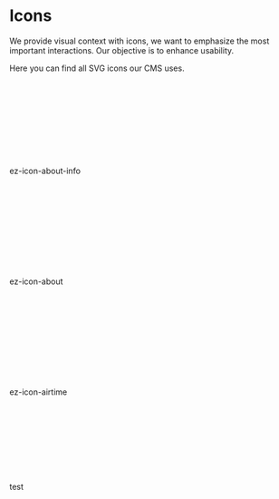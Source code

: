 # Icons

We provide visual context with icons, we want to emphasize the most important interactions. Our objective is to enhance usability.

<div class="mgb-4">Here you can find all SVG icons our CMS uses.</div>

<div class="wrapper-samples">
    <div class="icon-box">
        <div class="icon-frame">
            <svg class="ez-icon ez-icon-about-info">
                <use xlink:href="/images/ez-icons.svg#about-info"></use>
            </svg>
        </div>
        <p class="icon-label">ez-icon-about-info</p>
    </div>
    <div class="icon-box">
        <div class="icon-frame">
            <svg class="ez-icon ez-icon-about">
                <use xlink:href="/images/ez-icons.svg#about"></use>
            </svg>
        </div>
        <p class="icon-label">ez-icon-about</p>
    </div>
    <div class="icon-box">
        <div class="icon-frame">
            <svg class="ez-icon ez-icon-airtime">
                <use xlink:href="/images/ez-icons.svg#airtime"></use>
            </svg>
        </div>
        <p class="icon-label">ez-icon-airtime</p>
    </div>
</div>


test
<svg class="ez-icon ez-icon-edit">
    <use xlink:href="/images/ez-icons.svg#edit"></use>
</svg>



